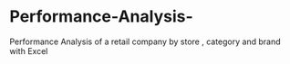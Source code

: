 # Performance-Analysis-
Performance  Analysis of a retail company by store , category and brand with Excel
